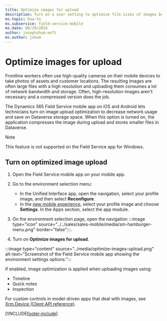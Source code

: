 ```yaml
---
title: Optimize images for upload
description: Turn on a user setting to optimize file sizes of images before uploading it to Dataverse.
ms.topic: how-to
ms.subservice: field-service-mobile
ms.date: 08/19/2024
author: josephshum-msft
ms.author: jshum
---
```


# Optimize images for upload

Frontline workers often use high-quality cameras on their mobile devices to take photos of assets and customer locations. The resulting images are often large files with a high resolution and uploading them consumes a lot of network bandwidth and storage. Often, high-resolution images aren't necessary and a compressed version does the job.  

The Dynamics 365 Field Service mobile app on iOS and Android lets technicians turn on image upload optimization to decrease network usage and save on Dataverse storage space. When this option is turned on, the application compresses the image during upload and stores smaller files in Dataverse.

> [!NOTE]
> This feature is not supported on the Field Service app for Windows.

## Turn on optimized image upload

1. Open the Field Service mobile app on your mobile app.
1. Go to the environment selection menu:

   - In the Unified Interface app, open the navigation, select your profile image, and then select **Reconfigure**.
   - In the [new mobile experience](do-work-newux.md), select your profile image and choose **Settings**. In the Apps section, select the app module.  

1. On the environment selection page, open the navigation :::image type="icon" source="../../sales/sales-mobile/media/sm-hamburger-menu.png" border="false":::.

1. Turn on **Optimize images for upload**.

:::image type="content" source="../media/optimize-images-upload.png" alt-text="Screenshot of the Field Service mobile app showing the environment settings options.":::

If enabled, image optimization is applied when uploading images using:

- Timeline
- Quick notes
- Inspection

For custom controls in model-driven apps that deal with images, see [Xrm.Device (Client API reference)](/power-apps/developer/model-driven-apps/clientapi/reference/xrm-device).

[!INCLUDE[footer-include](../../includes/footer-banner.md)]
